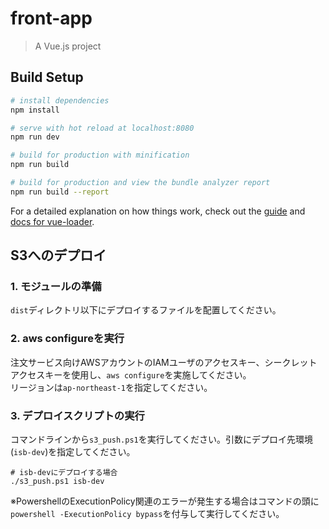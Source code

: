 # front-app

> A Vue.js project

## Build Setup

``` bash
# install dependencies
npm install

# serve with hot reload at localhost:8080
npm run dev

# build for production with minification
npm run build

# build for production and view the bundle analyzer report
npm run build --report
```

For a detailed explanation on how things work, check out the [guide](http://vuejs-templates.github.io/webpack/) and [docs for vue-loader](http://vuejs.github.io/vue-loader).

## S3へのデプロイ
### 1. モジュールの準備
`dist`ディレクトリ以下にデプロイするファイルを配置してください。

### 2. aws configureを実行
注文サービス向けAWSアカウントのIAMユーザのアクセスキー、シークレットアクセスキーを使用し、`aws configure`を実施してください。  
リージョンは`ap-northeast-1`を指定してください。

### 3. デプロイスクリプトの実行
コマンドラインから`s3_push.ps1`を実行してください。引数にデプロイ先環境(`isb-dev`)を指定してください。
```
# isb-devにデプロイする場合
./s3_push.ps1 isb-dev
```
※PowershellのExecutionPolicy関連のエラーが発生する場合はコマンドの頭に`powershell -ExecutionPolicy bypass`を付与して実行してください。
